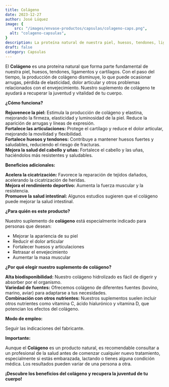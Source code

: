 ```yaml
---
title: Colágeno
date: 2023-12-27
author: José Lúquez
image: {
 	src: "/images/envase-productos/capsulas/colageno-caps.png",
  alt: "colageno-capsulas",
}
description: La proteína natural de nuestra piel, huesos, tendones, ligamento y cartílagos
draft: false
category: Capsulas
---
```


El **Colágeno** es una proteína natural que forma parte fundamental de nuestra piel, huesos, tendones, ligamentos y cartílagos. Con el paso del tiempo, la producción de colágeno disminuye, lo que puede ocasionar arrugas, pérdida de elasticidad, dolor articular y otros problemas relacionados con el envejecimiento. Nuestro suplemento de colágeno te ayudará a recuperar la juventud y vitalidad de tu cuerpo.

**¿Cómo funciona?**

**Rejuvenece la piel:** Estimula la producción de colágeno y elastina, mejorando la firmeza, elasticidad y luminosidad de la piel. Reduce la aparición de arrugas y líneas de expresión.   
**Fortalece las articulaciones:** Protege el cartílago y reduce el dolor articular, mejorando la movilidad y flexibilidad.   
**Fortalece huesos y tendones:** Contribuye a mantener huesos fuertes y saludables, reduciendo el riesgo de fracturas.   
**Mejora la salud del cabello y uñas:** Fortalece el cabello y las uñas, haciéndolos más resistentes y saludables.   

**Beneficios adicionales:**

**Acelera la cicatrización:** Favorece la reparación de tejidos dañados, acelerando la cicatrización de heridas.   
**Mejora el rendimiento deportivo:** Aumenta la fuerza muscular y la resistencia.   
**Promueve la salud intestinal:** Algunos estudios sugieren que el colágeno puede mejorar la salud intestinal.   

**¿Para quién es este producto?**

Nuestro suplemento de **colágeno** está especialmente indicado para personas que desean:

- Mejorar la apariencia de su piel
- Reducir el dolor articular
- Fortalecer huesos y articulaciones
- Retrasar el envejecimiento
- Aumentar la masa muscular

**¿Por qué elegir nuestro suplemento de colágeno?**

**Alta biodisponibilidad:** Nuestro colágeno hidrolizado es fácil de digerir y absorber por el organismo.   
**Variedad de fuentes:** Ofrecemos colágeno de diferentes fuentes (bovino, marino, aviar) para adaptarse a tus necesidades.   
**Combinación con otros nutrientes:** Nuestros suplementos suelen incluir otros nutrientes como vitamina C, ácido hialurónico y vitamina D, que potencian los efectos del colágeno.   

**Modo de empleo:**

Seguir las indicaciones del fabricante.

**Importante:**

Aunque el **Colágeno** es un producto natural, es recomendable consultar a un profesional de la salud antes de comenzar cualquier nuevo tratamiento, especialmente si estás embarazada, lactando o tienes alguna condición médica.
Los resultados pueden variar de una persona a otra.

**¡Descubre los beneficios del colágeno y recupera la juventud de tu cuerpo!**